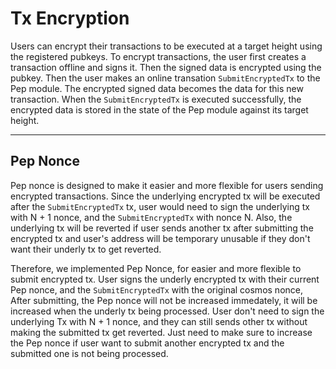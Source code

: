 # Tx Encryption

Users can encrypt their transactions to be executed at a target height using the registered pubkeys. To encrypt transactions, the user first creates a transaction offline and signs it. Then the signed data is encrypted using the pubkey. Then the user makes an online transation `SubmitEncryptedTx` to the Pep module. The encrypted signed data becomes the data for this new transaction. When the `SubmitEncryptedTx` is executed successfully, the encrypted data is stored in the state of the Pep module against its target height.

---

## Pep Nonce

Pep nonce is designed to make it easier and more flexible for users sending encrypted transactions. Since the underlying encrypted tx will be executed after the `SubmitEncryptedTx` tx, user would need to sign the underlying tx with N + 1 nonce, and the `SubmitEncryptedTx` with nonce N. Also, the underlying tx will be reverted if user sends another tx after submitting the encrypted tx and user's address will be temporary unusable if they don't want their underly tx to get reverted.

Therefore, we implemented Pep Nonce, for easier and more flexible to submit encrypted tx. User signs the underly encrypted tx with their current Pep nonce, and the `SubmitEncryptedTx` with the original cosmos nonce, After submitting, the Pep nonce will not be increased immedately, it will be increased when the underly tx being processed. User don't need to sign the underlying Tx with N + 1 nonce, and they can still sends other tx without making the submitted tx get reverted. Just need to make sure to increase the Pep nonce if user want to submit another encrypted tx and the submitted one is not being processed.
